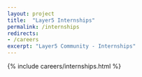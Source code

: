 ```yaml
---
layout: project
title:  "Layer5 Internships"
permalink: /internships
redirects:
- /careers
excerpt: "Layer5 Community - Internships"
---
```


{% include careers/internships.html %}
